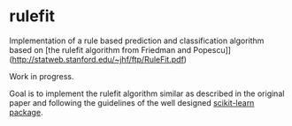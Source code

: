 # rulefit
Implementation of a rule based prediction and classification algorithm based on [the rulefit algorithm from Friedman and Popescu]](http://statweb.stanford.edu/~jhf/ftp/RuleFit.pdf)


Work in progress.


Goal is to implement the rulefit algorithm similar as described in the original paper and following the guidelines of the well designed [scikit-learn package](http://scikit-learn.org/).
